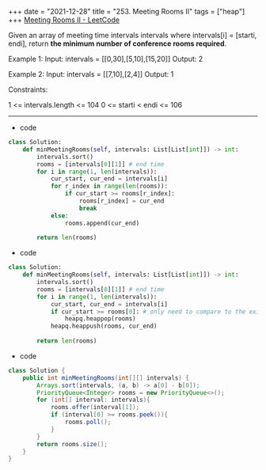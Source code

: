 +++ 
date = "2021-12-28"
title = "253. Meeting Rooms II"
tags = ["heap"]
+++
[Meeting Rooms II - LeetCode](https://leetcode.com/problems/meeting-rooms-ii/)

Given an array of meeting time intervals intervals where intervals[i] = [starti, endi], return __the minimum number of conference rooms required__.
 
Example 1:
Input: intervals = [[0,30],[5,10],[15,20]] Output: 2 

Example 2:
Input: intervals = [[7,10],[2,4]] Output: 1 
 
Constraints:

1 <= intervals.length <= 104
0 <= starti < endi <= 106

---
- code
```py
class Solution:
    def minMeetingRooms(self, intervals: List[List[int]]) -> int:
        intervals.sort()
        rooms = [intervals[0][1]] # end time
        for i in range(1, len(intervals)):
            cur_start, cur_end = intervals[i]
            for r_index in range(len(rooms)):
                if cur_start >= rooms[r_index]:
                    rooms[r_index] = cur_end
                    break
            else:
                rooms.append(cur_end)
                
        return len(rooms)        
```
- code
```py
class Solution:
    def minMeetingRooms(self, intervals: List[List[int]]) -> int:
        intervals.sort()
        rooms = [intervals[0][1]] # end time
        for i in range(1, len(intervals)):
            cur_start, cur_end = intervals[i]
            if cur_start >= rooms[0]: # only need to compare to the existed minimum end time
                heapq.heappop(rooms)
            heapq.heappush(rooms, cur_end)
                
        return len(rooms)    
```
- code
```java
class Solution {
    public int minMeetingRooms(int[][] intervals) {
        Arrays.sort(intervals, (a, b) -> a[0] - b[0]);
        PriorityQueue<Integer> rooms = new PriorityQueue<>();
        for (int[] interval: intervals){
            rooms.offer(interval[1]);
            if (interval[0] >= rooms.peek()){
                rooms.poll();
            }
        }
        return rooms.size();
    }
}
```
